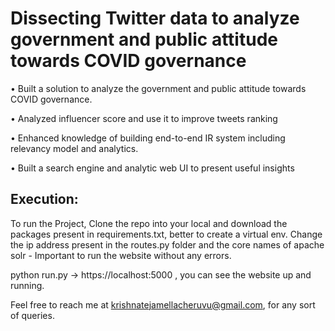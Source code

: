 # Dissecting Twitter data to analyze government and public attitude towards COVID governance

• Built a solution to analyze the government and public attitude towards COVID
governance.

• Analyzed influencer score and use it to improve tweets ranking

• Enhanced knowledge of building end-to-end IR system including relevancy model and
analytics.

• Built a search engine and analytic web UI to present useful insights

## Execution:

To run the Project, Clone the repo into your local and download the packages present in requirements.txt, better to create a virtual env.
Change the ip address present in the routes.py folder and the core names of apache solr - Important to run the website without any errors.

python run.py -> https://localhost:5000 , you can see the website up and running. 

Feel free to reach me at krishnatejamellacheruvu@gmail.com, for any sort of queries.
